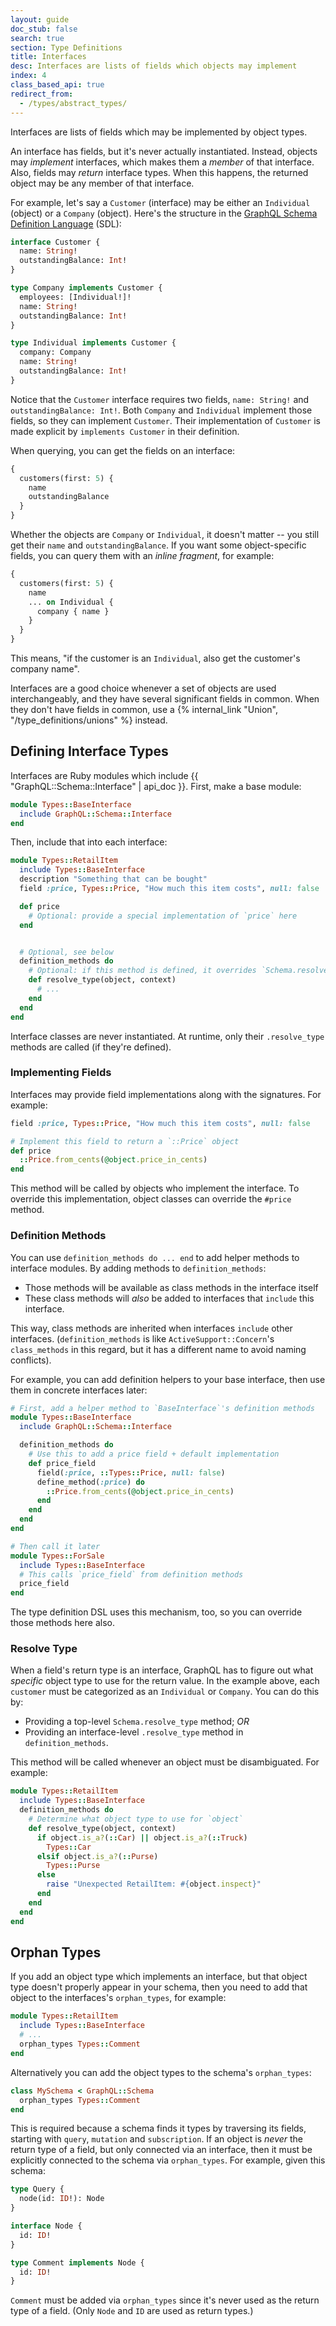 ```yaml
---
layout: guide
doc_stub: false
search: true
section: Type Definitions
title: Interfaces
desc: Interfaces are lists of fields which objects may implement
index: 4
class_based_api: true
redirect_from:
  - /types/abstract_types/
---
```


Interfaces are lists of fields which may be implemented by object types.

An interface has fields, but it's never actually instantiated. Instead, objects may _implement_ interfaces, which makes them a _member_ of that interface. Also, fields may _return_ interface types. When this happens, the returned object may be any member of that interface.

For example, let's say a `Customer` (interface) may be either an `Individual` (object) or a `Company` (object). Here's the structure in the [GraphQL Schema Definition Language](http://graphql.org/learn/schema/#type-language) (SDL):

```graphql
interface Customer {
  name: String!
  outstandingBalance: Int!
}

type Company implements Customer {
  employees: [Individual!]!
  name: String!
  outstandingBalance: Int!
}

type Individual implements Customer {
  company: Company
  name: String!
  outstandingBalance: Int!
}
```

Notice that the `Customer` interface requires two fields, `name: String!` and `outstandingBalance: Int!`. Both `Company` and `Individual` implement those fields, so they can implement `Customer`. Their implementation of `Customer` is made explicit by `implements Customer` in their definition.

When querying, you can get the fields on an interface:

```graphql
{
  customers(first: 5) {
    name
    outstandingBalance
  }
}
```

Whether the objects are `Company` or `Individual`, it doesn't matter -- you still get their `name` and `outstandingBalance`. If you want some object-specific fields, you can query them with an _inline fragment_, for example:

```graphql
{
  customers(first: 5) {
    name
    ... on Individual {
      company { name }
    }
  }
}
```

This means, "if the customer is an `Individual`, also get the customer's company name".

Interfaces are a good choice whenever a set of objects are used interchangeably, and they have several significant fields in common. When they don't have fields in common, use a {% internal_link "Union", "/type_definitions/unions" %} instead.

## Defining Interface Types

Interfaces are Ruby modules which include {{ "GraphQL::Schema::Interface" | api_doc }}. First, make a base module:

```ruby
module Types::BaseInterface
  include GraphQL::Schema::Interface
end
```

Then, include that into each interface:

```ruby
module Types::RetailItem
  include Types::BaseInterface
  description "Something that can be bought"
  field :price, Types::Price, "How much this item costs", null: false

  def price
    # Optional: provide a special implementation of `price` here
  end


  # Optional, see below
  definition_methods do
    # Optional: if this method is defined, it overrides `Schema.resolve_type`
    def resolve_type(object, context)
      # ...
    end
  end
end
```

Interface classes are never instantiated. At runtime, only their `.resolve_type` methods are called (if they're defined).

### Implementing Fields

Interfaces may provide field implementations along with the signatures. For example:

```ruby
field :price, Types::Price, "How much this item costs", null: false

# Implement this field to return a `::Price` object
def price
  ::Price.from_cents(@object.price_in_cents)
end
```

This method will be called by objects who implement the interface. To override this implementation,
object classes can override the `#price` method.

### Definition Methods

You can use `definition_methods do ... end` to add helper methods to interface modules. By adding methods to `definition_methods`:

- Those methods will be available as class methods in the interface itself
- These class methods will _also_ be added to interfaces that `include` this interface.

This way, class methods are inherited when interfaces `include` other interfaces. (`definition_methods` is like `ActiveSupport::Concern`'s `class_methods` in this regard, but it has a different name to avoid naming conflicts).

For example, you can add definition helpers to your base interface, then use them in concrete interfaces later:

```ruby
# First, add a helper method to `BaseInterface`'s definition methods
module Types::BaseInterface
  include GraphQL::Schema::Interface

  definition_methods do
    # Use this to add a price field + default implementation
    def price_field
      field(:price, ::Types::Price, null: false)
      define_method(:price) do
        ::Price.from_cents(@object.price_in_cents)
      end
    end
  end
end

# Then call it later
module Types::ForSale
  include Types::BaseInterface
  # This calls `price_field` from definition methods
  price_field
end
```

The type definition DSL uses this mechanism, too, so you can override those methods here also.

### Resolve Type

When a field's return type is an interface, GraphQL has to figure out what _specific_ object type to use for the return value. In the example above, each `customer` must be categorized as an `Individual` or `Company`. You can do this by:

- Providing a top-level `Schema.resolve_type` method; _OR_
- Providing an interface-level `.resolve_type` method in `definition_methods`.

This method will be called whenever an object must be disambiguated. For example:

```ruby
module Types::RetailItem
  include Types::BaseInterface
  definition_methods do
    # Determine what object type to use for `object`
    def resolve_type(object, context)
      if object.is_a?(::Car) || object.is_a?(::Truck)
        Types::Car
      elsif object.is_a?(::Purse)
        Types::Purse
      else
        raise "Unexpected RetailItem: #{object.inspect}"
      end
    end
  end
end
```

## Orphan Types

If you add an object type which implements an interface, but that object type doesn't properly appear in your schema, then you need to add that object to the interfaces's `orphan_types`, for example:

```ruby
module Types::RetailItem
  include Types::BaseInterface
  # ...
  orphan_types Types::Comment
end
```

Alternatively you can add the object types to the schema's `orphan_types`:

```ruby
class MySchema < GraphQL::Schema
  orphan_types Types::Comment
end
```

This is required because a schema finds it types by traversing its fields, starting with `query`, `mutation` and `subscription`. If an object is _never_ the return type of a field, but only connected via an interface, then it must be explicitly connected to the schema via `orphan_types`. For example, given this schema:

```graphql
type Query {
  node(id: ID!): Node
}

interface Node {
  id: ID!
}

type Comment implements Node {
  id: ID!
}
```

`Comment` must be added via `orphan_types` since it's never used as the return type of a field. (Only `Node` and `ID` are used as return types.)
